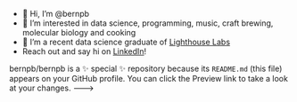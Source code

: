 - 👋 Hi, I’m @bernpb
- 👀 I’m interested in data science, programming, music, craft brewing, molecular biology and cooking
- 🌱 I’m a recent data science graduate of [Lighthouse Labs](https://www.lighthouselabs.ca)
- Reach out and say hi on [LinkedIn](https://www.linkedin.com/in/bern-priest-blais-91583251/)!
              
bernpb/bernpb is a ✨ special ✨ repository because its `README.md` (this file) appears on your GitHub profile.
You can click the Preview link to take a look at your changes.
--->
